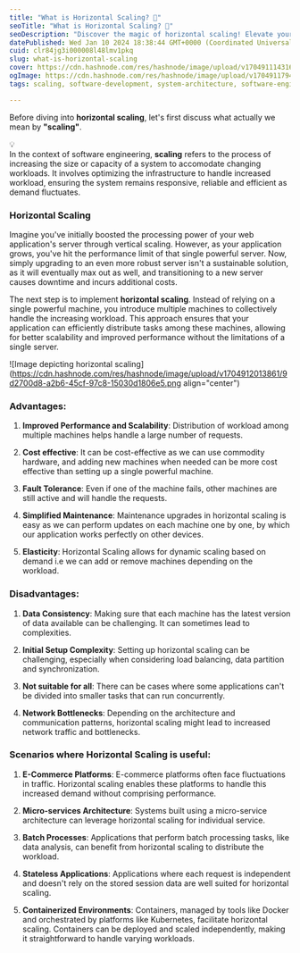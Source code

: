 ```yaml
---
title: "What is Horizontal Scaling? 🤔"
seoTitle: "What is Horizontal Scaling? 🤔"
seoDescription: "Discover the magic of horizontal scaling! Elevate your web application's capabilities and handle more traffic effortlessly."
datePublished: Wed Jan 10 2024 18:38:44 GMT+0000 (Coordinated Universal Time)
cuid: clr84jg3i000008l48lmv1pkq
slug: what-is-horizontal-scaling
cover: https://cdn.hashnode.com/res/hashnode/image/upload/v1704911143162/21d71c43-601b-498b-9540-360d48df5e0f.png
ogImage: https://cdn.hashnode.com/res/hashnode/image/upload/v1704911794956/588520bc-a123-486c-80ac-0b242b43b064.png
tags: scaling, software-development, system-architecture, software-engineering, system-design, horizontal-scaling

---
```


Before diving into **horizontal scaling**, let's first discuss what actually we mean by **"scaling"**.

<div data-node-type="callout">
<div data-node-type="callout-emoji">💡</div>
<div data-node-type="callout-text">In the context of software engineering, <strong>scaling</strong> refers to the process of increasing the size or capacity of a system to accomodate changing workloads. It involves optimizing the infrastructure to handle increased workload, ensuring the system remains responsive, reliable and efficient as demand fluctuates.</div>
</div>

### Horizontal Scaling

Imagine you've initially boosted the processing power of your web application's server through vertical scaling. However, as your application grows, you've hit the performance limit of that single powerful server. Now, simply upgrading to an even more robust server isn't a sustainable solution, as it will eventually max out as well, and transitioning to a new server causes downtime and incurs additional costs.

The next step is to implement **horizontal scaling**. Instead of relying on a single powerful machine, you introduce multiple machines to collectively handle the increasing workload. This approach ensures that your application can efficiently distribute tasks among these machines, allowing for better scalability and improved performance without the limitations of a single server.

![Image depicting horizontal scaling](https://cdn.hashnode.com/res/hashnode/image/upload/v1704912013861/9d2700d8-a2b6-45cf-97c8-15030d1806e5.png align="center")

### **Advantages**:

1. **Improved Performance and Scalability**: Distribution of workload among multiple machines helps handle a large number of requests.
    
2. **Cost effective**: It can be cost-effective as we can use commodity hardware, and adding new machines when needed can be more cost effective than setting up a single powerful machine.
    
3. **Fault Tolerance**: Even if one of the machine fails, other machines are still active and will handle the requests.
    
4. **Simplified Maintenance**: Maintenance upgrades in horizontal scaling is easy as we can perform updates on each machine one by one, by which our application works perfectly on other devices.
    
5. **Elasticity**: Horizontal Scaling allows for dynamic scaling based on demand i.e we can add or remove machines depending on the workload.
    

### **Disadvantages:**

1. **Data Consistency**: Making sure that each machine has the latest version of data available can be challenging. It can sometimes lead to complexities.
    
2. **Initial Setup Complexity**: Setting up horizontal scaling can be challenging, especially when considering load balancing, data partition and synchronization.
    
3. **Not suitable for all**: There can be cases where some applications can't be divided into smaller tasks that can run concurrently.
    
4. **Network Bottlenecks**: Depending on the architecture and communication patterns, horizontal scaling might lead to increased network traffic and bottlenecks.
    

### **Scenarios where Horizontal Scaling is useful:**

1. **E-Commerce Platforms**: E-commerce platforms often face fluctuations in traffic. Horizontal scaling enables these platforms to handle this increased demand without comprising performance.
    
2. **Micro-services Architecture**: Systems built using a micro-service architecture can leverage horizontal scaling for individual service.
    
3. **Batch Processes**: Applications that perform batch processing tasks, like data analysis, can benefit from horizontal scaling to distribute the workload.
    
4. **Stateless Applications**: Applications where each request is independent and doesn't rely on the stored session data are well suited for horizontal scaling.
    
5. **Containerized Environments**: Containers, managed by tools like Docker and orchestrated by platforms like Kubernetes, facilitate horizontal scaling. Containers can be deployed and scaled independently, making it straightforward to handle varying workloads.